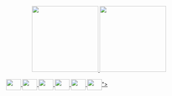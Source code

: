 

<div align="center">
  <a href="https://github.com/Vitor4863">
  <img height="180em" src="https://github-readme-stats.vercel.app/api?username=Vitor4863&show_icons=true&theme=dracula&include_all_commits=true&count_private=true"/>
  <img height="180em" src="https://github-readme-stats.vercel.app/api/top-langs/?username=Vitor4863&layout=compact&langs_count=7&theme=dracula"/>
</div>
  
   <div style="display: inline_block"><br>
   <img align="center" height="30" width="40" src="https://cdn.jsdelivr.net/gh/devicons/devicon/icons/java/java-original.svg" />
    <img align="center" height="30" width="40" src="https://cdn.jsdelivr.net/gh/devicons/devicon/icons/html5/html5-original.svg">
    <img align="center" height="30" width="40" src="https://cdn.jsdelivr.net/gh/devicons/devicon/icons/css3/css3-original.svg">
    <img align="center" height="30" width="40" src="https://cdn.jsdelivr.net/gh/devicons/devicon/icons/javascript/javascript-plain.svg">
    <img align="center" height="30" width="40" src="https://cdn.jsdelivr.net/gh/devicons/devicon/icons/php/php-original.svg">
     <img align="center" height="30" width="40" src=  <svg version="1.1" xmlns="http://www.w3.org/2000/svg" width="512px" height="512px"><path d="M104.3177032,290.7459106c0,0-29.8046341,30.6935425-62.9034615,2.7713013c-37.7002373-31.8439026-14.9546013-80.5770721-14.9546013-80.5770721s-49.5175095,31.373291-13.0722046,97.6232147c36.7590714,66.8251343,101.6495056,34.8243713,101.6495056,34.8243713c-5.4452362,19.8999939,0.41008,11.8237-9.9348831,24.0528564c13.1914139,30.5247803-2.9219055,35.3460999-0.2614365,47.478241c1.2549362,5.072052,7.6864624,6.3269348,7.6864624,6.3269348c4.3814926,9.436554,8.8995743,10.4456482,19.869751,5.8040771c11.6711731,5.0342407,17.5355225,4.9397278,25.6738129-5.8040466c6.3403015,0.1665649,13.8438416,1.5005493,14.9023132-9.1505127l-17.4121704-15.7389526l-0.8366241-24.0005798c10.2113647-13.6472168,29.4761963-32.5979309,24.8371887-61.2302246c22.1726227-12.5508423,24.1859283,19.9717407,48.8900604,19.0854492c-1.2119751,11.1442871-1.5628662,21.5572205,1.6209412,28.9680176c13.0429535,9.7205505,9.315918,21.9181213,19.8697662,34.458313c4.241806,5.0977173,10.4387054,4.5269775,18.9135284,9.9572754c13.2437439,8.4860535,16.8406677,22.6742554,13.2775269,32.8248901c-3.4799805,9.9137878-10.8730164,14.8027344-4.8962708,27.9123535c8.9963684-0.2866211,15.2156982,2.4087524,22.3796387,9.934845c8.2320862-5.4174805,18.2703247-9.7912598,33.0988159-2.5098572c18.2002869-2.7803345,3.8810425-15.2862244,24.0005493-15.7389221c13.1263733-19.0023193-10.4966431-14.1948242-17.4121399-33.9354553l9.0982361-10.7714844c9.0046997,4.183136,16.5207214,6.3117371,24.0005798,3.3464966l0.8366089-5.8040466c-33.7456055-66.1448364,7.9407349-99.493927-9.9871826-162.3045197c16.9274597-30.5668182,115.307251,33.7969208,125.0748596-19.9220276c-13.7563171,6.6407776-25.7403564-4.512085-40.5761719-22.3796234c14.109375-5.6515198,40.1331482-5.4100037,50.5110168,22.3796234c15.0637817-14.6016846,20.5696411-29.086319,1.8301086-68.7075653c12.5240784-13.7937927,11.4702148-35.3353653,9.934845-57.1516953c-7.8471375,21.1412659-14.0463257,28.6230392-29.8046265,37.2296371c-30.1762695,0.614975-59.8808899,4.4493103-59.661499-24.8371811c18.3132935-23.2374954,45.993042-40.9125061,48.0534363-62.9034538c-37.254425,18.2255058-63.8948975,37.4288521-77.0214844,53.8574944l-4.1307983-6.640686c18.9937744-21.4724884,19.9371338-42.1545563,14.1179504-63.7400703c-5.2016602,20.4810486-15.0930786,36.6203346-32.262207,47.2168083c-11.7359314,1.6857224-15.7799683-13.292305-19.0853882-21.5430031c-12.3225403,6.6291389-18.4504395-1.3746414-25.6737976-9.9348717c-13.1308289,8.8416023-23.5574036,10.5565033-38.1185913,9.098259c-7.933197,9.8418732-22.9402771,10.5922241-35.6086884,10.771492c6.0402679,16.7037048-6.4656219,24.5824203-23.1639557,30.6412506l14.0657043,14.0656967c-30.5047913,16.7153702-34.9633179,36.8848953-58.772644,51.3476181C122.0569534,180.5677032,90.9961395,220.7024536,104.3177032,290.7459106z M303.4858398,357.4141541l-3.6079407-30.2229309l11.7127075-3.6079407l2.2484131,42.8768311L303.4858398,357.4141541z"/></svg>">
   
</div>
